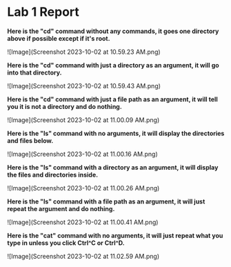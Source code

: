 # Lab 1 Report

**Here is the "cd" command without any commands, it goes one directory above if possible except if it's root.**

![Image](Screenshot 2023-10-02 at 10.59.23 AM.png)

**Here is the "cd" command with just a directory as an argument, it will go into that directory.**

![Image](Screenshot 2023-10-02 at 10.59.43 AM.png)

**Here is the "cd" command with just a file path as an argument, it will tell you it is not a directory and do nothing.**

![Image](Screenshot 2023-10-02 at 11.00.09 AM.png)

**Here is the "ls" command with no arguments, it will display the directories and files below.**

![Image](Screenshot 2023-10-02 at 11.00.16 AM.png)

**Here is the "ls" command with a directory as an argument, it will display the files and directories inside.**

![Image](Screenshot 2023-10-02 at 11.00.26 AM.png)

**Here is the "ls" command with a file path as an argument, it will just repeat the argument and do nothing.**

![Image](Screenshot 2023-10-02 at 11.00.41 AM.png)

**Here is the "cat" command with no arguments, it will just repeat what you type in unless you click Ctrl^C or Ctrl^D.**

![Image](Screenshot 2023-10-02 at 11.02.59 AM.png)


